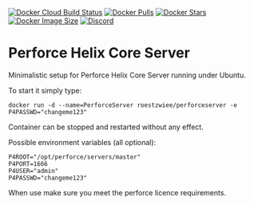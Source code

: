 [![Docker Cloud Build Status](https://img.shields.io/docker/cloud/build/roestzwiee/perforceserver)](https://hub.docker.com/r/roestzwiee/perforceserver/)
[![Docker Pulls](https://img.shields.io/docker/pulls/roestzwiee/perforceserver.svg)](https://hub.docker.com/r/roestzwiee/perforceserver/)
[![Docker Stars](https://img.shields.io/docker/stars/roestzwiee/perforceserver.svg)](https://hub.docker.com/r/roestzwiee/perforceserver/)
[![Docker Image Size](https://img.shields.io/docker/image-size/roestzwiee/perforceserver)](https://hub.docker.com/r/roestzwiee/perforceserver/)
[![Discord](https://img.shields.io/discord/796300543738904576)](https://discord.gg/xbWsg7eP)
# Perforce Helix Core Server

Minimalistic setup for Perforce Helix Core Server running under Ubuntu. 

To start it simply type:
 
 ```
 docker run -d --name=PerforceServer roestzwiee/perforceserver -e  P4PASSWD="changeme123"
 ```

 Container can be stopped and restarted without any effect. 

 Possible environment variables (all optional):

 ```
P4ROOT="/opt/perforce/servers/master"
P4PORT=1666
P4USER="admin"
P4PASSWD="changeme123"
 ```

When use make sure you meet the perforce licence requirements. 
